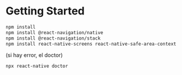 # Getting Started
```bash
npm install
npm install @react-navigation/native
npm install @react-navigation/stack
npm install react-native-screens react-native-safe-area-context
```
(si hay error, el doctor)
```bash
npx react-native doctor
```

